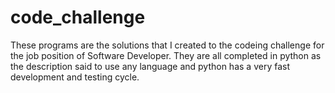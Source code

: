 # code_challenge
These programs are the solutions that I created to the codeing challenge for the job position of Software Developer.
They are all completed in python as the description said to use any language and python has a very fast development and testing cycle.
